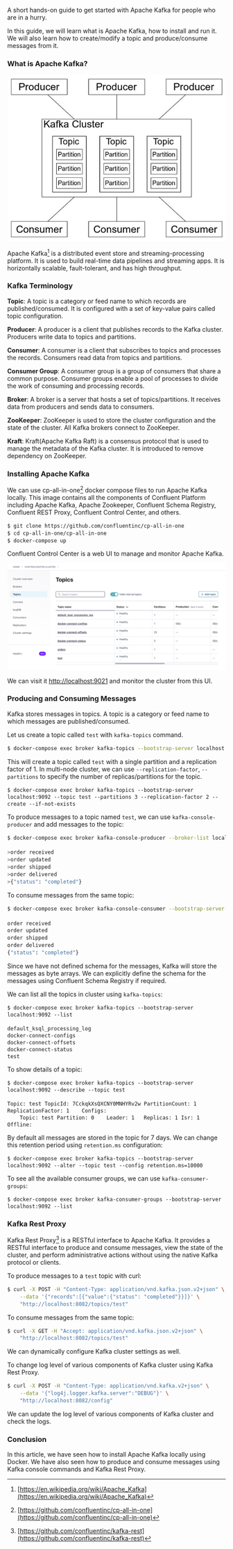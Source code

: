 <!--
.. title: Hands-on Apache Kafka Tutorial
.. slug: hands-on-apache-kafka-tutorial
.. date: 2022-12-17 07:12:21 UTC+05:30
.. tags: kafka, tutorial
.. category: backend
.. link: 
.. description: A short hands on practical guide to get started with Apache Kafka for people who are in a hurry.
.. type: text
-->

A short hands-on guide to get started with Apache Kafka for people who are in a hurry.

In this guide, we will learn what is Apache Kafka, how to install and run it. We will also learn how to create/modify a topic and produce/consume messages from it.

### What is Apache Kafka?

<img src="/images/kafka-overview.jpg" alt="Apache Kafka" />

Apache Kafka[^wikipedia apache kafka] is a distributed event store and streaming-processing platform. It is used to
build real-time data pipelines and streaming apps. It is horizontally scalable, fault-tolerant, and has high throughput.

### Kafka Terminology

<b>Topic</b>: A topic is a category or feed name to which records are published/consumed. It is configured with a set of
key-value pairs called topic configuration.

<b>Producer</b>: A producer is a client that publishes records to the Kafka cluster. Producers write data to topics and
partitions.

<b>Consumer</b>: A consumer is a client that subscribes to topics and processes the records. Consumers read data from
topics and partitions.

<b>Consumer Group</b>: A consumer group is a group of consumers that share a common purpose. Consumer groups enable a
pool of processes to divide the work of consuming and processing records.

<b>Broker</b>: A broker is a server that hosts a set of topics/partitions. It receives data from producers and sends
data to consumers.

<b>ZooKeeper</b>: ZooKeeper is used to store the cluster configuration and the state of the cluster. All Kafka brokers
connect to ZooKeeper.

<b>Kraft</b>: Kraft(Apache Kafka Raft) is a consensus protocol that is used to manage the metadata of the Kafka cluster.
It is introduced to remove dependency on ZooKeeper.

### Installing Apache Kafka

We can use cp-all-in-one[^cp-all-in-one] docker compose files to run Apache Kafka locally. This image contains all the
components of Confluent Platform including Apache Kafka, Apache Zookeeper, Confluent Schema Registry, Confluent REST
Proxy, Confluent Control Center, and others.

```bash
$ git clone https://github.com/confluentinc/cp-all-in-one
$ cd cp-all-in-one/cp-all-in-one
$ docker-compose up
```

Confluent Control Center is a web UI to manage and monitor Apache Kafka.

<img src="/images/kafka-control-center.png" alt="Kafka Control Center" />

We can visit it [http://localhost:9021](http://localhost:9021) and monitor the cluster from this UI.

### Producing and Consuming Messages

Kafka stores messages in topics. A topic is a category or feed name to which messages are published/consumed.

Let us create a topic called `test` with `kafka-topics` command.

```bash
$ docker-compose exec broker kafka-topics --bootstrap-server localhost:9092 --topic test --create 
```

This will create a topic called `test` with a single partition and a replication factor of 1. In multi-node cluster, we
can use `--replication-factor`, `--partitions` to specify the number of replicas/partitions for the topic.

```shell
$ docker-compose exec broker kafka-topics --bootstrap-server localhost:9092 --topic test --partitions 3 --replication-factor 2 --create --if-not-exists
```

To produce messages to a topic named `test`, we can use `kafka-console-producer` and add messages to the topic:

```bash
$ docker-compose exec broker kafka-console-producer --broker-list localhost:9092 --topic test

>order received
>order updated
>order shipped
>order delivered
>{"status": "completed"}
```

To consume messages from the same topic:

```bash
$ docker-compose exec broker kafka-console-consumer --bootstrap-server localhost:9092 --topic test --from-beginning

order received
order updated
order shipped
order delivered
{"status": "completed"}
```

Since we have not defined schema for the messages, Kafka will store the messages as byte arrays. We can explicitly define the schema for the messages using Confluent Schema Registry if required.

We can list all the topics in cluster using `kafka-topics`:

```shell
$ docker-compose exec broker kafka-topics --bootstrap-server localhost:9092 --list

default_ksql_processing_log
docker-connect-configs
docker-connect-offsets
docker-connect-status
test
```

To show details of a topic:

```shell
$ docker-compose exec broker kafka-topics --bootstrap-server localhost:9092 --describe --topic test

Topic: test	TopicId: 7CckqkXsQXCNY0MNHYRv2w	PartitionCount: 1	ReplicationFactor: 1	Configs: 
	Topic: test	Partition: 0	Leader: 1	Replicas: 1	Isr: 1	Offline:         
```

By default all messages are stored in the topic for 7 days. We can change this retention period using `retention.ms` configuration:

```shell
$ docker-compose exec broker kafka-topics --bootstrap-server localhost:9092 --alter --topic test --config retention.ms=10000
```

To see all the available consumer groups, we can use `kafka-consumer-groups`:

```shell
$ docker-compose exec broker kafka-consumer-groups --bootstrap-server localhost:9092 --list
```

### Kafka Rest Proxy

Kafka Rest Proxy[^kafka rest proxy] is a RESTful interface to Apache Kafka. It provides a RESTful interface to produce
and consume messages, view the state of the cluster, and perform administrative actions without using the native Kafka
protocol or clients.

To produce messages to a `test` topic with curl:

```bash
$ curl -X POST -H "Content-Type: application/vnd.kafka.json.v2+json" \
    --data '{"records":[{"value":{"status": "completed"}}]}' \
    "http://localhost:8082/topics/test"
```

To consume messages from the same topic:

```bash
$ curl -X GET -H "Accept: application/vnd.kafka.json.v2+json" \
    "http://localhost:8082/topics/test"
```

We can dynamically configure Kafka cluster settings as well.

To change log level of various components of Kafka cluster using Kafka Rest Proxy.

```bash
$ curl -X POST -H "Content-Type: application/vnd.kafka.v2+json" \
    --data '{"log4j.logger.kafka.server":"DEBUG"}' \
    "http://localhost:8082/config"
```

We can update the log level of various components of Kafka cluster and check the logs.

### Conclusion

In this article, we have seen how to install Apache Kafka locally using Docker. We have also seen how to produce and consume messages using Kafka console commands and Kafka Rest Proxy.


[^wikipedia apache kafka]: [https://en.wikipedia.org/wiki/Apache_Kafka](https://en.wikipedia.org/wiki/Apache_Kafka)

[^cp-all-in-one]: [https://github.com/confluentinc/cp-all-in-one](https://github.com/confluentinc/cp-all-in-one)

[^kafka rest proxy]: [https://github.com/confluentinc/kafka-rest](https://github.com/confluentinc/kafka-rest)
